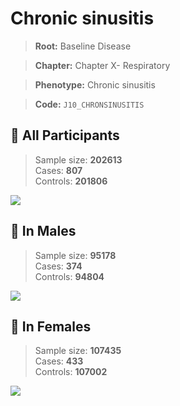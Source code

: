 # Chronic sinusitis

> **Root:** Baseline Disease  

> **Chapter:** Chapter X- Respiratory  

> **Phenotype:** Chronic sinusitis  

> **Code:** `J10_CHRONSINUSITIS`

## 🧪 All Participants  
> Sample size: **202613**  
> Cases: **807**  
> Controls: **201806**
<img src="/Disease/Figures/ALL/Baseline/J10_CHRONSINUSITIS.png"/>
<CsvTable src="/Disease/Data/ALL/Baseline/LG_J10_CHRONSINUSITIS.csv" label="🔍 View full results" />

## 👨 In Males  
> Sample size: **95178**  
> Cases: **374**  
> Controls: **94804**
<img src="/Disease/Figures/Male/Baseline/J10_CHRONSINUSITIS.png"/>
<CsvTable src="/Disease/Data/Male/Baseline/LG_J10_CHRONSINUSITIS.csv" label="🔍 View full results" />

## 👩 In Females  
> Sample size: **107435**  
> Cases: **433**  
> Controls: **107002**
<img src="/Disease/Figures/Female/Baseline/J10_CHRONSINUSITIS.png"/>
<CsvTable src="/Disease/Data/Female/Baseline/LG_J10_CHRONSINUSITIS.csv" label="🔍 View full results" />

